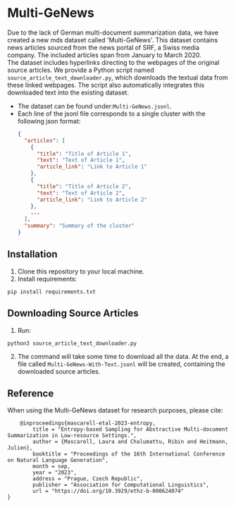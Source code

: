 # Multi-GeNews

Due to the lack of German multi-document summarization data,
we have created a new mds dataset called 'Multi-GeNews'. This dataset contains news articles
sourced from the news portal of SRF, a Swiss media company. The included articles span from January to March 2020.\
The dataset includes hyperlinks directing to the webpages of the original source articles. We provide a Python script
named ```source_article_text_downloader.py```, which downloads the textual data from these linked webpages. The script
also automatically integrates this downloaded text into the existing dataset.

- The dataset can be found under:```Multi-GeNews.jsonl```.
- Each line of the jsonl file corresponds to a single cluster with the following json format:
  ```json
  {
    "articles": [
      {
        "title": "Title of Article 1",
        "text": "Text of Article 1",
        "article_link": "Link to Article 1"
      },
      {
        "title": "Title of Article 2",
        "text": "Text of Article 2",
        "article_link": "Link to Article 2"
      },
      ...
    ],
    "summary": "Summary of the cluster"
  }
  ```

## Installation

1. Clone this repository to your local machine.
2. Install requirements:

```
pip install requirements.txt
```

## Downloading Source Articles

1. Run:

```
python3 source_article_text_downloader.py
```

2. The command will take some time to download all the data. At the end, a file called ```Multi-GeNews-With-Text.jsonl``` will be created, containing the downloaded
   source articles.

## Reference

When using the Multi-GeNews dataset for research purposes, please cite:

```
    @inproceedings{mascarell-etal-2023-entropy,
        title = "Entropy-based Sampling for Abstractive Multi-document Summarization in Low-resource Settings.",
        author = {Mascarell, Laura and Chalumattu, Ribin and Heitmann, Julien},
        booktitle = "Proceedings of the 16th International Conference on Natural Language Generation",
        month = sep,
        year = "2023",
        address = "Prague, Czech Republic",
        publisher = "Association for Computational Linguistics",
        url = "https://doi.org/10.3929/ethz-b-000624074"
}
```
